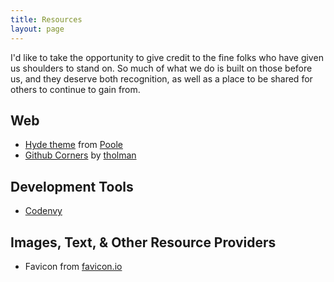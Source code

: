 ```yaml
---
title: Resources
layout: page
---
```


I'd like to take the opportunity to give credit to the fine folks who have given us shoulders to stand on. So much of what we do is built on those before us, and they deserve both recognition, as well as a place to be shared for others to continue to gain from.

## Web

- [Hyde theme](http://hyde.getpoole.com/) from [Poole](https://github.com/poole)
- [Github Corners](http://tholman.com/github-corners/) by [tholman](https://github.com/tholman)

## Development Tools

- [Codenvy](https://codenvy.io)

## Images, Text, & Other Resource Providers

- Favicon from [favicon.io](https://favicon.io/favicon-generator/)
